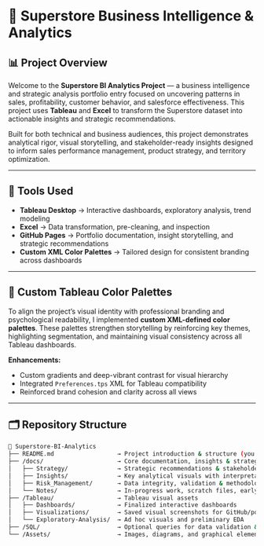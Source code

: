 # 🏬 Superstore Business Intelligence & Analytics

## 📊 Project Overview
Welcome to the **Superstore BI Analytics Project** — a business intelligence and strategic analysis portfolio entry focused on uncovering patterns in sales, profitability, customer behavior, and salesforce effectiveness. This project uses **Tableau** and **Excel** to transform the Superstore dataset into actionable insights and strategic recommendations.

Built for both technical and business audiences, this project demonstrates analytical rigor, visual storytelling, and stakeholder-ready insights designed to inform sales performance management, product strategy, and territory optimization.

---

## 🔧 Tools Used
- **Tableau Desktop** → Interactive dashboards, exploratory analysis, trend modeling
- **Excel** → Data transformation, pre-cleaning, and inspection
- **GitHub Pages** → Portfolio documentation, insight storytelling, and strategic recommendations
- **Custom XML Color Palettes** → Tailored design for consistent branding across dashboards

---

## 🎨 Custom Tableau Color Palettes
To align the project’s visual identity with professional branding and psychological readability, I implemented **custom XML-defined color palettes**. These palettes strengthen storytelling by reinforcing key themes, highlighting segmentation, and maintaining visual consistency across all Tableau dashboards.

**Enhancements:**
- Custom gradients and deep-vibrant contrast for visual hierarchy
- Integrated `Preferences.tps` XML for Tableau compatibility
- Reinforced brand cohesion and clarity across all views

---

## 🗂️ Repository Structure

```bash
📁 Superstore-BI-Analytics
├── README.md                  → Project introduction & structure (you’re here!)
├── /docs/                     → Core documentation, insights & strategic briefs
│   ├── Strategy/              → Strategic recommendations & stakeholder guidance
│   ├── Insights/              → Key analytical visuals with interpretation
│   ├── Risk_Management/       → Data integrity, validation & methodological notes
│   └── Notes/                 → In-progress work, scratch files, early thoughts
├── /Tableau/                  → Tableau visual assets
│   ├── Dashboards/            → Finalized interactive dashboards
│   ├── Visualizations/        → Saved visual screenshots for GitHub/portfolio
│   └── Exploratory-Analysis/  → Ad hoc visuals and preliminary EDA
├── /SQL/                      → Optional queries for data validation & EDA
└── /Assets/                   → Images, diagrams, and graphical elements

